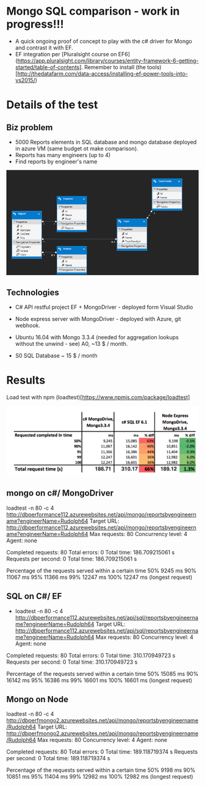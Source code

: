 # Mongo SQL comparison - work in progress!!!
* A quick ongoing proof of concept to play with the c# driver for Mongo and contrast it with EF.
* EF integration per [Pluralsight course on EF6] (https://app.pluralsight.com/library/courses/entity-framework-6-getting-started/table-of-contents]. Remember to install (the tools)[http://thedatafarm.com/data-access/installing-ef-power-tools-into-vs2015/)

# Details of the test
## Biz problem
* 5000 Reports elements in SQL database and mongo database deployed in azure VM (same budget ot make comparison).
* Reports has many engineers (up to 4)
* Find reports by engineer's name

![relationships](relationships.png)




## Technologies
* C# API restful project EF + MongoDriver - deployed form Visual Studio
* Node express server with MongoDriver - deployed with Azure, git webhook.

* Ubuntu 16.04 with Mongo 3.3.4 (needed for aggregation lookups without the unwind - see) A0, ~13 $ / month.
* S0 SQL Database ~ 15 $ / month


# Results

Load test with npm (loadtest)[https://www.npmjs.com/package/loadtest]


![comparison](comparison.jpg)


## mongo on c#/ MongoDriver 
loadtest -n 80 -c 4 http://dbperformance112.azurewebsites.net/api/mongo/reportsbyengineername?engineerName=Rudolph64
Target URL:          http://dbperformance112.azurewebsites.net/api/mongo/reportsbyengineername?engineerName=Rudolph64
Max requests:        80
Concurrency level:   4
Agent:               none

Completed requests:  80
Total errors:        0
Total time:          186.709215061 s
Requests per second: 0
Total time:          186.709215061 s

Percentage of the requests served within a certain time
 50%      9245 ms
 90%      11067 ms
 95%      11366 ms
 99%      12247 ms
100%      12247 ms (longest request)


## SQL on C#/ EF 
* loadtest -n 80 -c 4 http://dbperformance112.azurewebsites.net/api/sql/reportsbyengineername?engineerName=Rudolph64
Target URL:          http://dbperformance112.azurewebsites.net/api/sql/reportsbyengineername?engineerName=Rudolph64
Max requests:        80
Concurrency level:   4
Agent:               none

Completed requests:  80
Total errors:        0
Total time:          310.170949723 s
Requests per second: 0
Total time:          310.170949723 s

Percentage of the requests served within a certain time
 50%      15085 ms
 90%      16142 ms
 95%      16386 ms
 99%      16601 ms
100%      16601 ms (longest request)


## Mongo on Node
loadtest -n 80 -c 4 http://dbperfmongo2.azurewebsites.net/api/mongo/reportsbyengineername/Rudolph64
Target URL:          http://dbperfmongo2.azurewebsites.net/api/mongo/reportsbyengineername/Rudolph64
Max requests:        80
Concurrency level:   4
Agent:               none

Completed requests:  80
Total errors:        0
Total time:          189.118719374 s
Requests per second: 0
Total time:          189.118719374 s

Percentage of the requests served within a certain time
 50%      9198 ms
 90%      10851 ms
 95%      11404 ms
 99%      12982 ms
100%      12982 ms (longest request)
